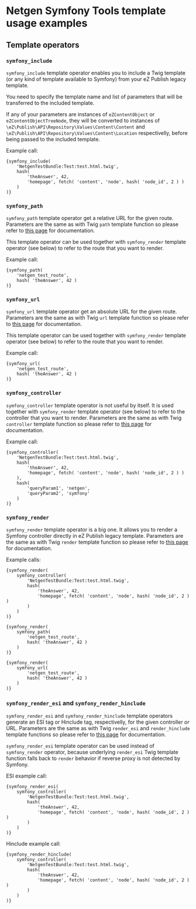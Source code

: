 # Netgen Symfony Tools template usage examples

## Template operators

### `symfony_include`

`symfony_include` template operator enables you to include a Twig template (or any kind of template available to Symfony) from your eZ Publish legacy template.

You need to specify the template name and list of parameters that will be transferred to the included template.

If any of your parameters are instances of `eZContentObject` or `eZContentObjectTreeNode`, they will be converted to instances of `\eZ\Publish\API\Repository\Values\Content\Content` and `\eZ\Publish\API\Repository\Values\Content\Location` respectivelly, before being passed to the included template.

Example call:

```smarty
{symfony_include(
    'NetgenTestBundle:Test:test.html.twig',
    hash(
        'theAnswer', 42,
        'homepage', fetch( 'content', 'node', hash( 'node_id', 2 ) )
    )
)}
```

### `symfony_path`

`symfony_path` template operator get a relative URL for the given route. Parameters are the same as with Twig `path` template function so please refer to [this page][1] for documentation.

This template operator can be used together with `symfony_render` template operator (see below) to refer to the route that you want to render.

Example call:

```smarty
{symfony_path(
    'netgen_test_route',
    hash( 'theAnswer', 42 )
)}
```

### `symfony_url`

`symfony_url` template operator get an absolute URL for the given route. Parameters are the same as with Twig `url` template function so please refer to [this page][1] for documentation.

This template operator can be used together with `symfony_render` template operator (see below) to refer to the route that you want to render.

Example call:

```smarty
{symfony_url(
    'netgen_test_route',
    hash( 'theAnswer', 42 )
)}
```

### `symfony_controller`

`symfony_controller` template operator is not useful by itself. It is used together with `symfony_render` template operator (see below) to refer to the controller that you want to render. Parameters are the same as with Twig `controller` template function so please refer to [this page][1] for documentation.

Example call:

```smarty
{symfony_controller(
    'NetgenTestBundle:Test:test.html.twig',
    hash(
        'theAnswer', 42,
        'homepage', fetch( 'content', 'node', hash( 'node_id', 2 ) )
    ),
    hash(
        'queryParam1', 'netgen',
        'queryParam2', 'symfony'
    )
)}
```

### `symfony_render`

`symfony_render` template operator is a big one. It allows you to render a Symfony controller directly in eZ Publish legacy template. Parameters are the same as with Twig `render` template function so please refer to [this page][1] for documentation.

Example calls:

```smarty
{symfony_render(
    symfony_controller(
        'NetgenTestBundle:Test:test.html.twig',
        hash(
            'theAnswer', 42,
            'homepage', fetch( 'content', 'node', hash( 'node_id', 2 ) )
        )
    )
)}
```

```smarty
{symfony_render(
    symfony_path(
        'netgen_test_route',
        hash( 'theAnswer', 42 )
    )
)}
```

```smarty
{symfony_render(
    symfony_url(
        'netgen_test_route',
        hash( 'theAnswer', 42 )
    )
)}
```

### `symfony_render_esi` and `symfony_render_hinclude`

`symfony_render_esi` and `symfony_render_hinclude` template operators generate an ESI tag or Hinclude tag, respectivelly, for the given controller or URL. Parameters are the same as with Twig `render_esi` and `render_hinclude` template functions so please refer to [this page][1] for documentation.

`symfony_render_esi` template operator can be used instead of `symfony_render` operator, because underlying `render_esi` Twig template function falls back to `render` behavior if reverse proxy is not detected by Symfony.

ESI example call:

```smarty
{symfony_render_esi(
    symfony_controller(
        'NetgenTestBundle:Test:test.html.twig',
        hash(
            'theAnswer', 42,
            'homepage', fetch( 'content', 'node', hash( 'node_id', 2 ) )
        )
    )
)}
```

Hinclude example call:

```smarty
{symfony_render_hinclude(
    symfony_controller(
        'NetgenTestBundle:Test:test.html.twig',
        hash(
            'theAnswer', 42,
            'homepage', fetch( 'content', 'node', hash( 'node_id', 2 ) )
        )
    )
)}
```

[1]: http://symfony.com/doc/current/reference/twig_reference.html
